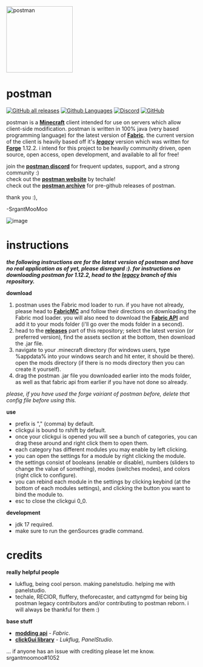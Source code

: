 <img src="https://user-images.githubusercontent.com/69589624/132962368-25885f65-740e-4955-9b31-4a1cb899b660.png" alt="postman" width="175"/>

# postman

[![GitHub all releases](https://img.shields.io/github/downloads/moomooooo/postman/total?color=79C1FF&style=flat-square)](https://github.com/moomooooo/postman/releases)
[![Github Languages](https://img.shields.io/github/languages/top/srgantmoomoo/postman?style=flat-square&color=79C1FF)](https://github.com/moomooooo/postman/tree/master/src/main/java/me/srgantmoomoo)
[![Discord](https://img.shields.io/discord/760964236779716648?color=79C1FF&label=discord&style=flat-square)](https://discord.gg/Jd8EmEuhb5)
[![GitHub](https://img.shields.io/github/license/moomooooo/postman?color=79C1FF&style=flat-square)](https://github.com/moomooooo/postman/blob/master/LICENSE)

postman is a [**Minecraft**](https://minecraft.net) client intended for use on servers which allow client-side modification. postman is written in 100% java (very based programming language) for the latest version of [**Fabric**](https://fabricmc.net/). the current version of the client is heavily based off it's [***legacy***](https://github.com/srgantmoomoo/postman/tree/legacy) version which was written for [**Forge**](https://files.minecraftforge.net/net/minecraftforge/forge/) 1.12.2. i intend for this project to be heavily community driven, open source, open access, open development, and available to all for free!
<br>

join the [**postman discord**](https://discord.gg/Jd8EmEuhb5) for frequent updates, support, and a strong community :) <br>
check out the [**postman website**](https://techale.github.io/postman-website/) by techale! <br>
check out the [**postman archive**](https://github.com/moomooooo/postman-archive) for pre-github releases of postman.

thank you :),

-SrgantMooMoo

![image](https://user-images.githubusercontent.com/69589624/129431288-d6a1c2db-7a68-488d-b885-901b86ca02f7.png)

# instructions
***the following instructions are for the latest version of postman and have no real application as of yet, please disregard :). for instructions on downloading postman for 1.12.2, head to the [***legacy***](https://github.com/srgantmoomoo/postman/tree/legacy) branch of this repository.***

**download**
1. postman uses the Fabric mod loader to run. if you have not already, please head to [**FabricMC**](https://fabricmc.net/) and follow their directions on downloading the Fabric mod loader. you will also need to download the [**Fabric API**](https://www.curseforge.com/minecraft/mc-mods/fabric-api) and add it to your mods folder (i'll go over the mods folder in a second).
2. head to the [**releases**](https://github.com/srgantmoomoo/postman/releases) part of this repository; select the latest version (or preferred version), find the assets section at the bottom, then download the .jar file.
3. navigate to your .minecraft directory (for windows users, type %appdata% into your windows search and hit enter, it should be there). open the mods directory (if there is no mods directory then you can create it yourself).
4. drag the postman .jar file you downloaded earlier into the mods folder, as well as that fabric api from earlier if you have not done so already.

*please, if you have used the forge vairiant of postman before, delete that config file before using this.*

**use**
- prefix is "," (comma) by default.
- clickgui is bound to rshift by default.
- once your clickgui is opened you will see a bunch of categories, you can drag these around and right click them to open them.
- each category has different modules you may enable by left clicking.
- you can open the settings for a module by right clicking the module. 
- the settings consist of booleans (enable or disable), numbers (sliders to change the value of something), modes (switches modes), and colors (right click to configure). 
- you can rebind each module in the settings by clicking keybind (at the bottom of each modules settings), and clicking the button you want to bind the module to.
- esc to close the clickgui 0_0.

**development**
- jdk 17 required.
- make sure to run the genSources gradle command.

# credits
**really helpful people**
- lukflug, being cool person. making panelstudio. helping me with panelstudio.
- techale, RECIOR, fluffery, theforecaster, and cattyngmd for being big postman legacy contributors and/or contributing to postman reborn. i will always be thankful for them :)<br>

<!--
**contributors**
- cattyngmd, 
- mwahaha9, fixing the spelling in an onDisable method in autoGap.
- jacobtread, giving proper credits to the MinnDevelopment java discord rpc.
-->
**base stuff**
- [**modding api**](https://fabricmc.net/) - *Fabric*.
- [**clickGui library**](https://github.com/lukflug/PanelStudio/tree/main) - *Lukflug, PanelStudio*.

... if anyone has an issue with crediting please let me know. srgantmoomoo#1052
